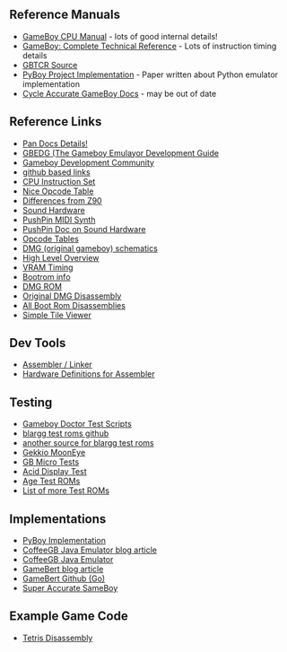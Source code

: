 

## Reference Manuals

- [GameBoy CPU Manual](GBCPUman.pdf) - lots of good internal details!
- [GameBoy: Complete Technical Reference](gbctr.pdf) - Lots of instruction timing details
- [GBTCR Source](https://github.com/Gekkio/gb-ctr)
- [PyBoy Project Implementation](PyBoy.pdf) - Paper written about Python emulator implementation
- [Cycle Accurate GameBoy Docs](TCAGBD.pdf) - may be out of date

## Reference Links

- [Pan Docs Details!](https://gbdev.io/pandocs/)
- [GBEDG (The Gameboy Emulayor Development Guide](https://hacktix.github.io/GBEDG/)
- [Gameboy Development Community](https://gbdev.io/resources.html)
- [github based links](https://github.com/gbdev/awesome-gbdev)
- [CPU Instruction Set](https://gbdev.io/pandocs/CPU_Instruction_Set.html)
- [Nice Opcode Table](https://gbdev.io/gb-opcodes/optables/)
- [Differences from Z90](http://www.z80.info/z80gboy.txt)
- [Sound Hardware](https://gbdev.gg8.se/wiki/articles/Gameboy_sound_hardware)
- [PushPin MIDI Synth](https://github.com/bwhitman/pushpin)
- [PushPin Doc on Sound Hardware](https://github.com/bwhitman/pushpin/blob/master/src/gbsound.txt)
- [Opcode Tables](https://pastraiser.com/cpu/gameboy/gameboy_opcodes.html)
- [DMG (original gameboy) schematics](https://gbdev.gg8.se/wiki/articles/DMG_Schematics)
- [High Level Overview](https://www.copetti.org/writings/consoles/game-boy/)
- [VRAM Timing](http://blog.kevtris.org/blogfiles/Nitty%20Gritty%20Gameboy%20VRAM%20Timing.txt)
- [Bootrom info](https://gbdev.gg8.se/wiki/articles/Gameboy_Bootstrap_ROM)
- [DMG ROM](https://www.neviksti.com/DMG/)
- [Original DMG Disassembly](https://www.neviksti.com/DMG/DMG_ROM.asm)
- [All Boot Rom Disassemblies](https://github.com/ISSOtm/gb-bootroms)
- [Simple Tile Viewer](https://www.huderlem.com/demos/gameboy2bpp.html)

## Dev Tools
- [Assembler / Linker](https://rgbds.gbdev.io)
- [Hardware Definitions for Assembler](https://github.com/gbdev/hardware.inc)

## Testing
- [Gameboy Doctor Test Scripts](https://github.com/robert/gameboy-doctor)
- [blargg test roms github](https://github.com/retrio/gb-test-roms)
- [another source for blargg test roms](https://gbdev.gg8.se/files/roms/blargg-gb-tests/)
- [Gekkio MoonEye](https://github.com/Gekkio/mooneye-test-suite)
- [GB Micro Tests](https://github.com/aappleby/GBMicrotest)
- [Acid Display Test](https://github.com/mattcurrie/dmg-acid2)
- [Age Test ROMs](https://github.com/c-sp/age-test-roms)
- [List of more Test ROMs](https://github.com/c-sp/game-boy-test-roms)

## Implementations
- [PyBoy Implementation](https://github.com/Baekalfen/PyBoy)
- [CoffeeGB Java Emulator blog article](https://blog.rekawek.eu/2017/02/09/coffee-gb/)
- [CoffeeGB Java Emulator](https://github.com/trekawek/coffee-gb/)
- [GameBert blog article](https://robertheaton.com/gamebert/)
- [GameBert Github (Go)](https://github.com/robert/gamebert)
- [Super Accurate SameBoy](https://sameboy.github.io)

## Example Game Code
- [Tetris Disassembly](https://github.com/vinheim3/tetris-gb-disasm/tree/main)

